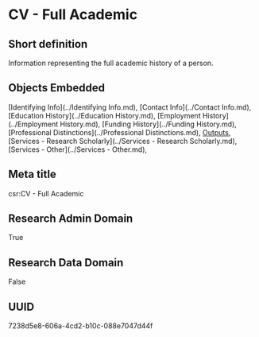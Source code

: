 # CV - Full Academic
## Short definition
Information representing the full academic history of a person.
## Objects Embedded
[Identifying Info](../Identifying Info.md), [Contact Info](../Contact Info.md), [Education History](../Education History.md), [Employment History](../Employment History.md), [Funding History](../Funding History.md), [Professional Distinctions](../Professional Distinctions.md), [Outputs](../Outputs.md), [Services - Research Scholarly](../Services - Research Scholarly.md), [Services - Other](../Services - Other.md), 
## Meta title
csr:CV - Full Academic
## Research Admin Domain
True
## Research Data Domain
False
## UUID
7238d5e8-606a-4cd2-b10c-088e7047d44f
